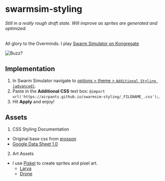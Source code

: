 # swarmsim-styling
###### Still in a really rough draft state. Will improve as sprites are generated and optimized.
All glory to the Overminds. I play [Swarm Simulator on Kongregate](http://www.kongregate.com/games/swarmsim/swarm-simulator)

![Buzz?](http://piskel-imgstore-b.appspot.com/img/9463d3f8-f3a7-11e4-9833-39996fd08e19.gif)
## Implementation
1. In Swarm Simulator navigate to [options > theme > `Additional Styling (advanced)`](http://i.imgur.com/cB5oMiH.png?1).
2. Paste in the __Additional CSS__ text box: `@import url('https://airpants.github.io/swarmsim-styling/_FILENAME_.css');`.
3. Hit __Apply__ and enjoy!

## Assets
1. CSS Styling Documentation
  * Original base css from [erosson](https://github.com/erosson/swarm-graphics)
  * [Google Data Sheet 1.0](https://docs.google.com/spreadsheets/d/1ughCy983eK-SPIcDYPsjOitVZzY10WdI2MGGrmxzxF4/pubhtml#)

2. Art Assets
  * I use [Piskel](http://www.piskelapp.com/) to create sprites and pixel art.
    * [Larva](http://piskel-imgstore-b.appspot.com/img/86f94261-f3f3-11e4-a789-39996fd08e19.gif)
    * [Drone](http://piskel-imgstore-b.appspot.com/img/9463d3f8-f3a7-11e4-9833-39996fd08e19.gif)
